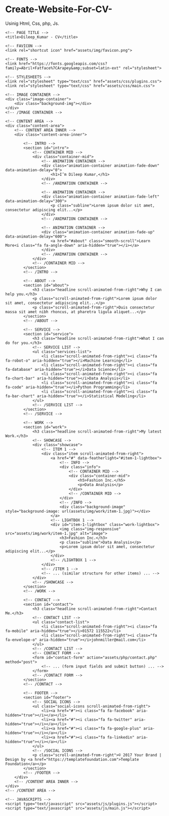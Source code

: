# Create-Website-For-CV-


Usinig Html, Css, php, Js.

<!doctype html>
<html lang="en">
<head>
    <!-- META -->
    <meta charset="utf-8">
    <meta name="robots" content="noodp">
    <meta name="viewport" content="width=device-width, initial-scale=1, maximum-scale=1, user-scalable=no">
   
    <!-- PAGE TITLE -->
    <title>Dileep_Kumar - CV</title>
   
    <!-- FAVICON -->
    <link rel="shortcut icon" href="assets/img/favicon.png">
   
    <!-- FONTS -->
    <link href="https://fonts.googleapis.com/css?family=Abril+Fatface%7CArapey&amp;subset=latin-ext" rel="stylesheet">
   
    <!-- STYLESHEETS -->
    <link rel="stylesheet" type="text/css" href="assets/css/plugins.css">
    <link rel="stylesheet" type="text/css" href="assets/css/main.css">
</head>
<body>
    <!-- PRELOADER -->
    <div class="preloader">
        <div class="spinner"></div>
    </div>
    <!-- /PRELOADER -->

    <!-- IMAGE CONTAINER -->
    <div class="image-container">
        <div class="background-img"></div>
    </div>
    <!-- /IMAGE CONTAINER -->

    <!-- CONTENT AREA -->
    <div class="content-area">
        <!-- CONTENT AREA INNER --> 
        <div class="content-area-inner">

            <!-- INTRO -->
            <section id="intro">
                <!-- CONTAINER MID -->
                <div class="container-mid">
                    <!-- ANIMATION CONTAINER -->
                    <div class="animation-container animation-fade-down" data-animation-delay="0">
                        <h1>I’m Dileep Kumar,</h1>
                    </div>
                    <!-- /ANIMATION CONTAINER -->
                    
                    <!-- ANIMATION CONTAINER -->
                    <div class="animation-container animation-fade-left" data-animation-delay="300">
                        <p class="subline">Lorem ipsum dolor sit amet, consectetur adipiscing elit...</p>
                    </div>
                    <!-- /ANIMATION CONTAINER -->
                    
                    <!-- ANIMATION CONTAINER -->
                    <div class="animation-container animation-fade-up" data-animation-delay="600">
                        <a href="#about" class="smooth-scroll">Learn More<i class="fa fa-angle-down" aria-hidden="true"></i></a>
                    </div>
                    <!-- /ANIMATION CONTAINER -->
                </div>
                <!-- /CONTAINER MID -->
            </section>
            <!-- /INTRO -->

            <!-- ABOUT -->
            <section id="about">
                <h3 class="headline scroll-animated-from-right">Why I can help you.</h3>
                <p class="scroll-animated-from-right">Lorem ipsum dolor sit amet, consectetur adipiscing elit...</p>
                <p class="scroll-animated-from-right">Duis consectetur massa sit amet nibh rhoncus, at pharetra ligula aliquet...</p>
            </section>
            <!-- /ABOUT -->

            <!-- SERVICE -->
            <section id="service">
                <h3 class="headline scroll-animated-from-right">What I can do for you.</h3>
                <!-- SERVICE LIST -->
                <ul class="services-list">
                    <li class="scroll-animated-from-right"><i class="fa fa-robot-o" aria-hidden="true"></i>Machine Learning</li>
                    <li class="scroll-animated-from-right"><i class="fa fa-database" aria-hidden="true"></i>Data Science</li>
                    <li class="scroll-animated-from-right"><i class="fa fa-chart-bar" aria-hidden="true"></i>Data Analysis</li>
                    <li class="scroll-animated-from-right"><i class="fa fa-code" aria-hidden="true"></i>Python Programming</li>
                    <li class="scroll-animated-from-right"><i class="fa fa-bar-chart" aria-hidden="true"></i>Statistical Modeling</li>
                </ul>
                <!-- /SERVICE LIST -->
            </section>
            <!-- /SERVICE -->

            <!-- WORK -->
            <section id="work">
                <h3 class="headline scroll-animated-from-right">My latest Work.</h3>
                <!-- SHOWCASE -->
                <div class="showcase">
                    <!-- ITEM 1 -->
                    <div class="item scroll-animated-from-right">
                        <a href="#" data-featherlight="#item-1-lightbox">
                            <!-- INFO -->
                            <div class="info">
                                <!-- CONTAINER MID -->
                                <div class="container-mid">
                                    <h5>Fashion Inc.</h5>
                                    <p>Data Analysis</p>
                                </div>
                                <!-- /CONTAINER MID -->
                            </div>
                            <!-- /INFO -->
                            <div class="background-image" style="background-image: url(assets/img/work/item-1.jpg)"></div>
                        </a>
                        <!-- LIGHTBOX 1 -->
                        <div id="item-1-lightbox" class="work-lightbox">
                            <img class="img-responsive" src="assets/img/work/item-1.jpg" alt="image">
                            <h3>Fashion Inc.</h3>
                            <p class="subline">Data Analysis</p>
                            <p>Lorem ipsum dolor sit amet, consectetur adipiscing elit...</p>
                        </div>
                        <!-- /LIGHTBOX 1 -->
                    </div>
                    <!-- /ITEM 1 -->
                    <!-- ... (similar structure for other items) ... -->
                </div>
                <!-- /SHOWCASE -->
            </section>
            <!-- /WORK -->

            <!-- CONTACT -->
            <section id="contact">
                <h3 class="headline scroll-animated-from-right">Contact Me.</h3>
                <!-- CONTACT LIST -->
                <ul class="contact-list">
                    <li class="scroll-animated-from-right"><i class="fa fa-mobile" aria-hidden="true"></i>01572 115522</li>
                    <li class="scroll-animated-from-right"><i class="fa fa-envelope-o" aria-hidden="true"></i>johnmiller@mail.com</li>
                </ul>
                <!-- /CONTACT LIST -->
                <!-- CONTACT FORM --> 
                <form id="contact-form" action="assets/php/contact.php" method="post">
                    <!-- ... (form input fields and submit button) ... -->
                </form>
                <!-- /CONTACT FORM --> 
            </section>
            <!-- /CONTACT -->

            <!-- FOOTER -->
            <section id="footer">
                <!-- SOCIAL ICONS -->
                <ul class="social-icons scroll-animated-from-right">
                    <li><a href="#"><i class="fa fa-facebook" aria-hidden="true"></i></a></li>
                    <li><a href="#"><i class="fa fa-twitter" aria-hidden="true"></i></a></li>
                    <li><a href="#"><i class="fa fa-google-plus" aria-hidden="true"></i></a></li>
                    <li><a href="#"><i class="fa fa-linkedin" aria-hidden="true"></i></a></li>
                </ul>
                <!-- /SOCIAL ICONS -->
                <p class="scroll-animated-from-right">© 2017 Your Brand | Design by <a href="https://templatefoundation.com">Template Foundation</a></p>
            </section>
            <!-- /FOOTER -->
        </div>
        <!-- /CONTENT AREA INNER -->
    </div>
    <!-- /CONTENT AREA -->
    
    <!-- JAVASCRIPTS -->
    <script type="text/javascript" src="assets/js/plugins.js"></script>
    <script type="text/javascript" src="assets/js/main.js"></script>
</body>
</html>
